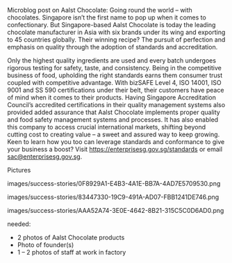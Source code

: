 




Microblog post on Aalst Chocolate:
Going round the world – with chocolates.
Singapore isn’t the first name to pop up when it comes to confectionary. But Singapore-based Aalst Chocolate is today the leading chocolate manufacturer in Asia with six brands under its wing and exporting to 45 countries globally.
Their winning recipe?
The pursuit of perfection and emphasis on quality through the adoption of standards and accreditation.

Only the highest quality ingredients are used and every batch undergoes rigorous testing for safety, taste, and consistency. Being in the competitive business of food, upholding the right standards earns them consumer trust coupled with competitive advantage. 
With bizSAFE Level 4, ISO 14001, ISO 9001 and SS 590 certifications under their belt, their customers have peace of mind when it comes to their products. Having Singapore Accreditation Council’s accredited certifications in their quality management systems also provided added assurance that Aalst Chocolate implements proper quality and food safety management systems and processes. It has also enabled this company to access crucial international markets, shifting beyond cutting cost to creating value – a sweet and assured way to keep growing.
Keen to learn how you too can leverage standards and conformance to give your business a boost? Visit https://enterprisesg.gov.sg/standards or email sac@enterprisesg.gov.sg. 

Pictures 

images/success-stories/0F8929A1-E4B3-4A1E-BB7A-4AD7E5709530.png

images/success-stories/83447330-19C9-491A-AD07-FBB1241DE746.png

images/success-stories/AAA52A74-3E0E-4642-8B21-315C5C0D6AD0.png


needed:
-	2 photos of Aalst Chocolate products 
-	Photo of founder(s)
-	1 – 2 photos of staff at work in factory 

